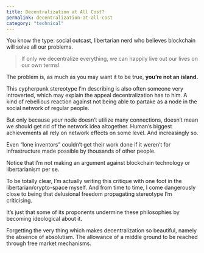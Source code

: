 ```yaml
---
title: Decentralization at All Cost?
permalink: decentralization-at-all-cost
category: "technical"
---
```


You know the type: social outcast, libertarian nerd who believes blockchain will solve all our problems.

> If only we decentralize everything, we can happily live out our lives on our own terms!

The problem is, as much as you may want it to be true, **you’re not an island.**

This cypherpunk stereotype I’m describing is also often someone very introverted, which may explain the appeal decentralization has to him. A kind of rebellious reaction against not being able to partake as a node in the social network of regular people.

But only because _your_ node doesn’t utilize many connections, doesn’t mean we should get rid of the network idea altogether. Human’s biggest achievements all rely on network effects on some level. And increasingly so.

Even “lone inventors” couldn’t get their work done if it weren’t for infrastructure made possible by thousands of other people.

Notice that I’m not making an argument against blockchain technology or libertarianism per se.

To be totally clear, I’m actually writing this critique with one foot in the libertarian/crypto-space myself. And from time to time, I come dangerously close to being that delusional freedom propagating stereotype I’m criticising.

It’s just that some of its proponents undermine these philosophies by becoming ideological about it. 

Forgetting the very thing which makes decentralization so beautiful, namely the absence of absolutism. The allowance of a middle ground to be reached through free market mechanisms.
